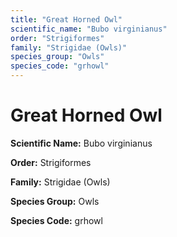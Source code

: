 ```yaml
---
title: "Great Horned Owl"
scientific_name: "Bubo virginianus"
order: "Strigiformes"
family: "Strigidae (Owls)"
species_group: "Owls"
species_code: "grhowl"
---
```


# Great Horned Owl

**Scientific Name:** Bubo virginianus

**Order:** Strigiformes

**Family:** Strigidae (Owls)

**Species Group:** Owls

**Species Code:** grhowl
